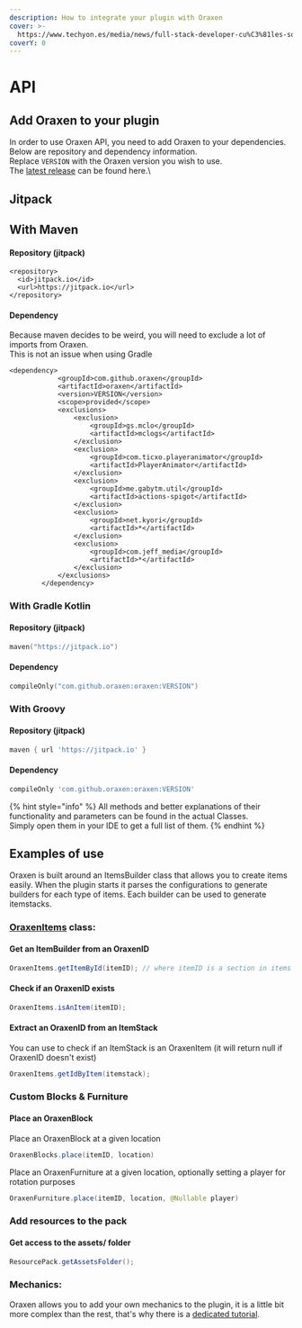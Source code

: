 ```yaml
---
description: How to integrate your plugin with Oraxen
cover: >-
  https://www.techyon.es/media/news/full-stack-developer-cu%C3%81les-son-las-principales-competencias_1637600851_21.jpg
coverY: 0
---
```


# API

## Add Oraxen to your plugin

In order to use Oraxen API, you need to add Oraxen to your dependencies.\
Below are repository and dependency information.\
Replace `VERSION` with the Oraxen version you wish to use.\
The [latest release](https://github.com/oraxen/oraxen/releases/latest) can be found here.\

## Jitpack

## With Maven
#### Repository (jitpack)
```markup
<repository>
  <id>jitpack.io</id>
  <url>https://jitpack.io</url>
</repository>
```

#### Dependency
Because maven decides to be weird, you will need to exclude a lot of imports from Oraxen.\
This is not an issue when using Gradle
```markup
<dependency>
            <groupId>com.github.oraxen</groupId>
            <artifactId>oraxen</artifactId>
            <version>VERSION</version>
            <scope>provided</scope>
            <exclusions>
                <exclusion>
                    <groupId>gs.mclo</groupId>
                    <artifactId>mclogs</artifactId>
                </exclusion>
                <exclusion>
                    <groupId>com.ticxo.playeranimator</groupId>
                    <artifactId>PlayerAnimator</artifactId>
                </exclusion>
                <exclusion>
                    <groupId>me.gabytm.util</groupId>
                    <artifactId>actions-spigot</artifactId>
                </exclusion>
                <exclusion>
                    <groupId>net.kyori</groupId>
                    <artifactId>*</artifactId>
                </exclusion>
                <exclusion>
                    <groupId>com.jeff_media</groupId>
                    <artifactId>*</artifactId>
                </exclusion>
            </exclusions>
        </dependency>
```

### With Gradle Kotlin
#### Repository (jitpack)
```kotlin
maven("https://jitpack.io")
```

#### Dependency
```kotlin
compileOnly("com.github.oraxen:oraxen:VERSION")
```

### With Groovy
#### Repository (jitpack)
```groovy
maven { url 'https://jitpack.io' }
```

#### Dependency
```groovy
compileOnly 'com.github.oraxen:oraxen:VERSION'
```

{% hint style="info" %}
All methods and better explanations of their functionality and parameters can be found in the actual Classes.\
Simply open them in your IDE to get a full list of them.
{% endhint %}

## Examples of use

Oraxen is built around an ItemsBuilder class that allows you to create items easily. When the plugin starts it parses the configurations to generate builders for each type of items. Each builder can be used to generate itemstacks.

### [OraxenItems](https://github.com/Th0rgal/Oraxen/blob/master/src/main/java/io/th0rgal/oraxen/items/OraxenItems.java) class:&#x20;

#### Get an ItemBuilder from an OraxenID

```java
OraxenItems.getItemById(itemID); // where itemID is a section in items configurations
```

#### Check if an OraxenID exists

```java
OraxenItems.isAnItem(itemID);
```

#### Extract an OraxenID from an ItemStack

You can use to check if an ItemStack is an OraxenItem (it will return null if OraxenID doesn't exist)

```java
OraxenItems.getIdByItem(itemstack);
```

### Custom Blocks & Furniture

#### Place an OraxenBlock

Place an OraxenBlock at a given location
```java
OraxenBlocks.place(itemID, location)
```

Place an OraxenFurniture at a given location, optionally setting a player for rotation purposes
```java
OraxenFurniture.place(itemID, location, @Nullable player)
```



### Add resources to the pack

#### Get access to the assets/ folder&#x20;

```java
ResourcePack.getAssetsFolder();
```

### Mechanics:

Oraxen allows you to add your own mechanics to the plugin, it is a little bit more complex than the rest, that's why there is a [dedicated tutorial](mechanics.md#how-does-the-mechanic-system-work).
